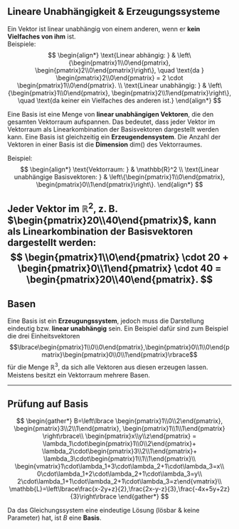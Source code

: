 ## Lineare Unabhängigkeit & Erzeugungssysteme
Ein Vektor ist linear unabhängig von einem anderen, wenn er **kein Vielfaches von ihm** ist.  
Beispiele:
$$
\begin{align*}
\text{Linear abhängig: } & \left\{\begin{pmatrix}1\\0\end{pmatrix}, \begin{pmatrix}2\\0\end{pmatrix}\right\}, \quad \text{da } \begin{pmatrix}2\\0\end{pmatrix} = 2 \cdot \begin{pmatrix}1\\0\end{pmatrix}. \\
\text{Linear unabhängig: } & \left\{\begin{pmatrix}1\\0\end{pmatrix}, \begin{pmatrix}2\\1\end{pmatrix}\right\}, \quad \text{da keiner ein Vielfaches des anderen ist.}
\end{align*}
$$

Eine Basis ist eine Menge von **linear unabhängigen Vektoren**, die den gesamten Vektorraum aufspannen. Das bedeutet, dass jeder Vektor im Vektorraum als Linearkombination der Basisvektoren dargestellt werden kann. Eine Basis ist gleichzeitig ein **Erzeugendensystem**. Die Anzahl der Vektoren in einer Basis ist die **Dimension** $\text{dim}()$ des Vektorraumes.

Beispiel:
$$
\begin{align*}
\text{Vektorraum: } & \mathbb{R}^2 \\
\text{Linear unabhängige Basisvektoren: } & \left\{\begin{pmatrix}1\\0\end{pmatrix}, \begin{pmatrix}0\\1\end{pmatrix}\right\}.
\end{align*}
$$

Jeder Vektor im $\mathbb{R}^2$, z. B. $\begin{pmatrix}20\\40\end{pmatrix}$, kann als Linearkombination der Basisvektoren dargestellt werden:
$$
\begin{pmatrix}1\\0\end{pmatrix} \cdot 20 + \begin{pmatrix}0\\1\end{pmatrix} \cdot 40 = \begin{pmatrix}20\\40\end{pmatrix}.
$$
---
## Basen
Eine Basis ist ein **Erzeugungssystem**, jedoch muss die Darstellung eindeutig bzw. **linear unabhängig** sein. Ein Beispiel dafür sind zum Beispiel die drei Einheitsvektoren $$\lbrace\begin{pmatrix}1\\0\\0\end{pmatrix},\begin{pmatrix}0\\1\\0\end{pmatrix}\begin{pmatrix}0\\0\\1\end{pmatrix}\rbrace$$ für die Menge $\mathbb{R}^3$, da sich alle Vektoren aus diesen erzeugen lassen. Meistens besitzt ein Vektorraum mehrere Basen.

---
## Prüfung auf Basis
$$
\begin{gather*}
B=\left\lbrace
\begin{pmatrix}1\\0\\2\end{pmatrix},
\begin{pmatrix}3\\2\\1\end{pmatrix},
\begin{pmatrix}1\\1\\1\end{pmatrix}
\right\rbrace\\
\begin{pmatrix}x\\y\\z\end{pmatrix} = 
\lambda_1\cdot\begin{pmatrix}1\\0\\2\end{pmatrix}+
\lambda_2\cdot\begin{pmatrix}3\\2\\1\end{pmatrix}+
\lambda_3\cdot\begin{pmatrix}1\\1\\1\end{pmatrix}\\
\begin{vmatrix}1\cdot\lambda_1+3\cdot\lambda_2+1\cdot\lambda_3=x\\
0\cdot\lambda_1+2\cdot\lambda_2+1\cdot\lambda_3=y\\
2\cdot\lambda_1+1\cdot\lambda_2+1\cdot\lambda_3=z\end{vmatrix}\\
\mathbb{L}=\left\lbrace\frac{x-2y+z}{2},\frac{2x-y-z}{3},\frac{-4x+5y+2z}{3}\right\rbrace
\end{gather*}
$$

Da das Gleichungssystem eine eindeutige Lösung (lösbar & keine Parameter) hat, ist $B$ eine **Basis**.